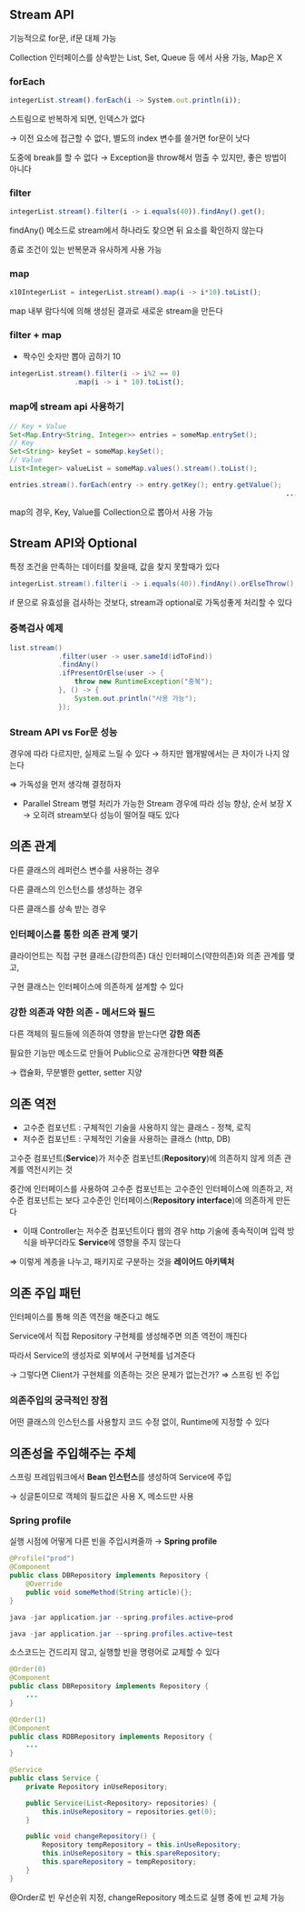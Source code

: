 ## Stream API

기능적으로 for문, if문 대체 가능

Collection 인터페이스를 상속받는 List, Set, Queue 등 에서 사용 가능, Map은 X

### forEach

```jsx
integerList.stream().forEach(i -> System.out.println(i));
```

스트림으로 반복하게 되면, 인덱스가 없다

→ 이전 요소에 접근할 수 없다, 별도의 index 변수를 쓸거면 for문이 낫다

도중에 break를 할 수 없다 → Exception을 throw해서 멈출 수 있지만, 좋은 방법이 아니다

### filter

```jsx
integerList.stream().filter(i -> i.equals(40)).findAny().get();
```

findAny() 메소드로 stream에서 하나라도 찾으면 뒤 요소를 확인하지 않는다

종료 조건이 있는 반복문과 유사하게 사용 가능

### map

```jsx
x10IntegerList = integerList.stream().map(i -> i*10).toList();
```

map 내부 람다식에 의해 생성된 결과로 새로운 stream을 만든다

### filter + map

- 짝수인 숫자만 뽑아 곱하기 10

```jsx
integerList.stream().filter(i -> i%2 == 0)
				.map(i -> i * 10).toList();
```

### map에 stream api 사용하기

```java
// Key + Value
Set<Map.Entry<String, Integer>> entries = someMap.entrySet();
// Key
Set<String> keySet = someMap.keySet();
// Value
List<Integer> valueList = someMap.values().stream().toList();

entries.stream().forEach(entry -> entry.getKey(); entry.getValue(); 
																	...)
```

map의 경우, Key, Value를 Collection으로 뽑아서 사용 가능

## Stream API와 Optional

특정 조건을 만족하는 데이터를 찾을때, 값을 찾지 못할때가 있다

```java
integerList.stream().filter(i -> i.equals(40)).findAny().orElseThrow();
```

if 문으로 유효성을 검사하는 것보다, stream과 optional로 가독성좋게 처리할 수 있다

### 중복검사 예제

```java
list.stream()
			.filter(user -> user.sameId(idToFind))
			.findAny()
			.ifPresentOrElse(user -> {
				throw new RuntimeException("중복");
			}, () -> {
				System.out.println("사용 가능");
			});
```

### Stream API vs For문 성능

경우에 따라 다르지만, 실제로 느릴 수 있다 → 하지만 웹개발에서는 큰 차이가 나지 않는다

⇒ 가독성을 먼저 생각해 결정하자

- Parallel Stream 병렬 처리가 가능한 Stream 경우에 따라 성능 향상, 순서 보장 X → 오히려 stream보다 성능이 떨어질 때도 있다

## 의존 관계

다른 클래스의 레퍼런스 변수를 사용하는 경우

다른 클래스의 인스턴스를 생성하는 경우

다른 클래스를 상속 받는 경우

### 인터페이스를 통한 의존 관계 맺기

클라이언트는 직접 구현 클래스(강한의존) 대신 인터페이스(약한의존)와 의존 관계를 맺고,

구현 클래스는 인터페이스에 의존하게 설계할 수 있다

### 강한 의존과 약한 의존 - 메서드와 필드

다른 객체의 필드들에 의존하여 영향을 받는다면 **강한 의존**

필요한 기능만 메소드로 만들어 Public으로 공개한다면 **약한 의존**

→ 캡슐화, 무분별한 getter, setter 지양

## 의존 역전

- 고수준 컴포넌트 : 구체적인 기술을 사용하지 않는 클래스 - 정책, 로직
- 저수준 컴포넌트 : 구체적인 기술을 사용하는 클래스 (http, DB)

고수준 컴포넌트(**Service**)가 저수준 컴포넌트(**Repository**)에 의존하지 않게 의존 관계를 역전시키는 것

중간에 인터페이스를 사용하여 고수준 컴포넌트는 고수준인 인터페이스에 의존하고, 저수준 컴포넌트는 보다 고수준인 인터페이스(**Repository interface**)에 의존하게 만든다

- 이때 Controller는 저수준 컴포넌트이다 웹의 경우 http 기술에 종속적이며 입력 방식을 바꾸더라도 **Service**에 영향을 주지 않는다

⇒ 이렇게 계층을 나누고, 패키지로 구분하는 것을 **레이어드 아키텍처**

## 의존 주입 패턴

인터페이스를 통해 의존 역전을 해준다고 해도

Service에서 직접 Repository 구현체를 생성해주면 의존 역전이 깨진다

따라서 Service의 생성자로 외부에서 구현체를 넘겨준다

→ 그렇다면 Client가 구현체를 의존하는 것은 문제가 없는건가? ⇒ 스프링 빈 주입

### 의존주입의 궁극적인 장점

어떤 클래스의 인스턴스를 사용할지 코드 수정 없이, Runtime에 지정할 수 있다

## 의존성을 주입해주는 주체

스프링 프레임워크에서 **Bean 인스턴스**를 생성하여 Service에 주입

→ 싱글톤이므로 객체의 필드값은 사용 X, 메소드만 사용

### Spring profile

실행 시점에 어떻게 다른 빈을 주입시켜줄까 → **Spring profile**

```java
@Profile("prod")
@Component
public class DBRepository implements Repository {
	@Override
	public void someMethod(String article){};
}
```

```java
java -jar application.jar --spring.profiles.active=prod

java -jar application.jar --spring.profiles.active=test
```

소스코드는 건드리지 않고, 실행할 빈을 명령어로 교체할 수 있다

```java
@Order(0)
@Component
public class DBRepository implements Repository {
	...
}

@Order(1)
@Component
public class RDBRepository implements Repository {
	...
}

@Service
public class Service {
	private Repository inUseRepository;

	public Service(List<Repository> repositories) {
		this.inUseRepository = repositories.get(0);
	}

	public void changeRepository() {
		Repository tempRepository = this.inUseRepository;
		this.inUseRepository = this.spareRepository;
		this.spareRepository = tempRepository;
	}
}
```

@Order로 빈 우선순위 지정, changeRepository 메소드로 실행 중에 빈 교체 가능